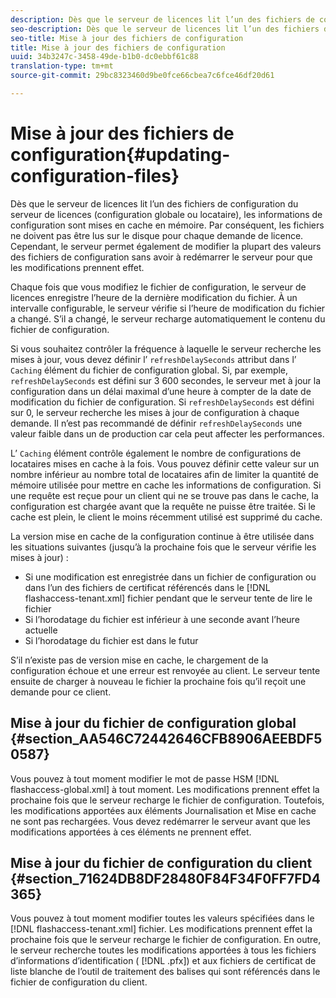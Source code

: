 ```yaml
---
description: Dès que le serveur de licences lit l’un des fichiers de configuration du serveur de licences (configuration globale ou locataire), les informations de configuration sont mises en cache en mémoire. Par conséquent, les fichiers ne doivent pas être lus sur le disque pour chaque demande de licence. Cependant, le serveur permet également de modifier la plupart des valeurs des fichiers de configuration sans avoir à redémarrer le serveur pour que les modifications prennent effet.
seo-description: Dès que le serveur de licences lit l’un des fichiers de configuration du serveur de licences (configuration globale ou locataire), les informations de configuration sont mises en cache en mémoire. Par conséquent, les fichiers ne doivent pas être lus sur le disque pour chaque demande de licence. Cependant, le serveur permet également de modifier la plupart des valeurs des fichiers de configuration sans avoir à redémarrer le serveur pour que les modifications prennent effet.
seo-title: Mise à jour des fichiers de configuration
title: Mise à jour des fichiers de configuration
uuid: 34b3247c-3458-49de-b1b0-dc0ebbf61c88
translation-type: tm+mt
source-git-commit: 29bc8323460d9be0fce66cbea7c6fce46df20d61

---
```



# Mise à jour des fichiers de configuration{#updating-configuration-files}

Dès que le serveur de licences lit l’un des fichiers de configuration du serveur de licences (configuration globale ou locataire), les informations de configuration sont mises en cache en mémoire. Par conséquent, les fichiers ne doivent pas être lus sur le disque pour chaque demande de licence. Cependant, le serveur permet également de modifier la plupart des valeurs des fichiers de configuration sans avoir à redémarrer le serveur pour que les modifications prennent effet.

Chaque fois que vous modifiez le fichier de configuration, le serveur de licences enregistre l’heure de la dernière modification du fichier. À un intervalle configurable, le serveur vérifie si l’heure de modification du fichier a changé. S’il a changé, le serveur recharge automatiquement le contenu du fichier de configuration.

Si vous souhaitez contrôler la fréquence à laquelle le serveur recherche les mises à jour, vous devez définir l’ `refreshDelaySeconds` attribut dans l’ `Caching` élément du fichier de configuration global. Si, par exemple, `refreshDelaySeconds` est défini sur 3 600 secondes, le serveur met à jour la configuration dans un délai maximal d’une heure à compter de la date de modification du fichier de configuration. Si `refreshDelaySeconds` est défini sur 0, le serveur recherche les mises à jour de configuration à chaque demande. Il n’est pas recommandé de définir `refreshDelaySeconds` une valeur faible dans un de production  car cela peut affecter les performances.

L’ `Caching` élément contrôle également le nombre de configurations de locataires mises en cache à la fois. Vous pouvez définir cette valeur sur un nombre inférieur au nombre total de locataires afin de limiter la quantité de mémoire utilisée pour mettre en cache les informations de configuration. Si une requête est reçue pour un client qui ne se trouve pas dans le cache, la configuration est chargée avant que la requête ne puisse être traitée. Si le cache est plein, le client le moins récemment utilisé est supprimé du cache.

La version mise en cache de la configuration continue à être utilisée dans les situations suivantes (jusqu’à la prochaine fois que le serveur vérifie les mises à jour) :

* Si une modification est enregistrée dans un fichier de configuration ou dans l’un des fichiers de certificat référencés dans le [!DNL flashaccess-tenant.xml] fichier pendant que le serveur tente de lire le fichier
* Si l’horodatage du fichier est inférieur à une seconde avant l’heure actuelle
* Si l’horodatage du fichier est dans le futur

S’il n’existe pas de version mise en cache, le chargement de la configuration échoue et une erreur est renvoyée au client. Le serveur tente ensuite de charger à nouveau le fichier la prochaine fois qu’il reçoit une demande pour ce client.

## Mise à jour du fichier de configuration global {#section_AA546C72442646CFB8906AEEBDF50587}

Vous pouvez à tout moment modifier le mot de passe HSM [!DNL flashaccess-global.xml] à tout moment. Les modifications prennent effet la prochaine fois que le serveur recharge le fichier de configuration. Toutefois, les modifications apportées aux éléments Journalisation et Mise en cache ne sont pas rechargées. Vous devez redémarrer le serveur avant que les modifications apportées à ces éléments ne prennent effet.

## Mise à jour du fichier de configuration du client {#section_71624DB8DF28480F84F34F0FF7FD4365}

Vous pouvez à tout moment modifier toutes les valeurs spécifiées dans le [!DNL flashaccess-tenant.xml] fichier. Les modifications prennent effet la prochaine fois que le serveur recharge le fichier de configuration. En outre, le serveur recherche toutes les modifications apportées à tous les fichiers d’informations d’identification ( [!DNL .pfx]) et aux fichiers de certificat de liste blanche de l’outil de traitement des balises qui sont référencés dans le fichier de configuration du client.
